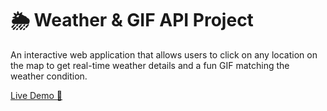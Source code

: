 # 🌦️ Weather & GIF API Project  

An interactive web application that allows users to click on any location on the map to get real-time weather details and a fun GIF matching the weather condition.  

[Live Demo 🚀](https://akashponnu2004.github.io/Weather-GIF-API-Project/)

